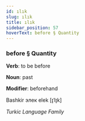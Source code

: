 ```yaml
---
id: ılık
slug: ılık
title: ılık
sidebar_position: 57
hoverText: before § Quantity
---
```


### before § Quantity

**Verb**: to be before

**Noun**: past

**Modifier**: beforehand

Bashkir элек elek [ɪ̞ˈlɪ̞k]

*Turkic Language Family*